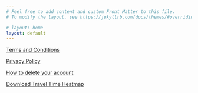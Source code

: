 ```yaml
---
# Feel free to add content and custom Front Matter to this file.
# To modify the layout, see https://jekyllrb.com/docs/themes/#overriding-theme-defaults

# layout: home
layout: default
---
```



[Terms and Conditions](termsandconditions.md)

[Privacy Policy](privacypolicy.md)

[How to delete your account](delete.md)

[Download Travel Time Heatmap](travel_time_heatmap_driving_Wellington_St_Ottawa_ON_K1A_0A9.html)
